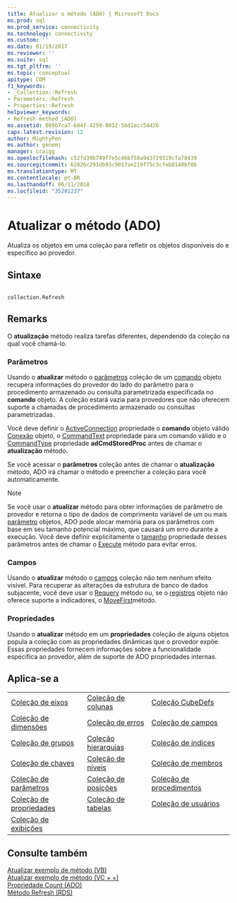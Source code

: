```yaml
---
title: Atualizar o método (ADO) | Microsoft Docs
ms.prod: sql
ms.prod_service: connectivity
ms.technology: connectivity
ms.custom: ''
ms.date: 01/19/2017
ms.reviewer: ''
ms.suite: sql
ms.tgt_pltfrm: ''
ms.topic: conceptual
apitype: COM
f1_keywords:
- _Collection::Refresh
- Parameters::Refresh
- Properties::Refresh
helpviewer_keywords:
- Refresh method [ADO]
ms.assetid: 089b7ca7-684f-4259-8032-5bd1ecc54426
caps.latest.revision: 12
author: MightyPen
ms.author: genemi
manager: craigg
ms.openlocfilehash: c52fd39b749f7e5c46bf58a943729319cfa78439
ms.sourcegitcommit: 62826c291db93c9017ae219f75c3cfeb8140bf06
ms.translationtype: MT
ms.contentlocale: pt-BR
ms.lasthandoff: 06/11/2018
ms.locfileid: "35281237"
---
```

# <a name="refresh-method-ado"></a>Atualizar o método (ADO)
Atualiza os objetos em uma coleção para refletir os objetos disponíveis do e específico ao provedor.  
  
## <a name="syntax"></a>Sintaxe  
  
```  
  
collection.Refresh  
```  
  
## <a name="remarks"></a>Remarks  
 O **atualização** método realiza tarefas diferentes, dependendo da coleção na qual você chamá-lo.  
  
### <a name="parameters"></a>Parâmetros  
 Usando o **atualizar** método o [parâmetros](../../../ado/reference/ado-api/parameters-collection-ado.md) coleção de um [comando](../../../ado/reference/ado-api/command-object-ado.md) objeto recupera informações do provedor do lado do parâmetro para o procedimento armazenado ou consulta parametrizada especificada no **comando** objeto. A coleção estará vazia para provedores que não oferecem suporte a chamadas de procedimento armazenado ou consultas parametrizadas.  
  
 Você deve definir o [ActiveConnection](../../../ado/reference/ado-api/activeconnection-property-ado.md) propriedade o **comando** objeto válido [Conexão](../../../ado/reference/ado-api/connection-object-ado.md) objeto, o [CommandText](../../../ado/reference/ado-api/commandtext-property-ado.md) propriedade para um comando válido e o [CommandType](../../../ado/reference/ado-api/commandtype-property-ado.md) propriedade **adCmdStoredProc** antes de chamar o **atualização** método.  
  
 Se você acessar o **parâmetros** coleção antes de chamar o **atualização** método, ADO irá chamar o método e preencher a coleção para você automaticamente.  
  
> [!NOTE]
>  Se você usar o **atualizar** método para obter informações de parâmetro de provedor e retorna o tipo de dados de comprimento variável de um ou mais [parâmetro](../../../ado/reference/ado-api/parameter-object.md) objetos, ADO pode alocar memória para os parâmetros com base em seu tamanho potencial máximo, que causará um erro durante a execução. Você deve definir explicitamente o [tamanho](../../../ado/reference/ado-api/size-property-ado-parameter.md) propriedade desses parâmetros antes de chamar o [Execute](../../../ado/reference/ado-api/execute-method-ado-command.md) método para evitar erros.  
  
### <a name="fields"></a>Campos  
 Usando o **atualizar** método o [campos](../../../ado/reference/ado-api/fields-collection-ado.md) coleção não tem nenhum efeito visível. Para recuperar as alterações da estrutura de banco de dados subjacente, você deve usar o [Requery](../../../ado/reference/ado-api/requery-method.md) método ou, se o [registros](../../../ado/reference/ado-api/recordset-object-ado.md) objeto não oferece suporte a indicadores, o [MoveFirst](../../../ado/reference/ado-api/movefirst-movelast-movenext-and-moveprevious-methods-ado.md)método.  
  
### <a name="properties"></a>Propriedades  
 Usando o **atualizar** método em um **propriedades** coleção de alguns objetos popula a coleção com as propriedades dinâmicas que o provedor expõe. Essas propriedades fornecem informações sobre a funcionalidade específica ao provedor, além de suporte de ADO propriedades internas.  
  
## <a name="applies-to"></a>Aplica-se a  
  
||||  
|-|-|-|  
|[Coleção de eixos](../../../ado/reference/ado-md-api/axes-collection-ado-md.md)|[Coleção de colunas](../../../ado/reference/adox-api/columns-collection-adox.md)|[Coleção CubeDefs](../../../ado/reference/ado-md-api/cubedefs-collection-ado-md.md)|  
|[Coleção de dimensões](../../../ado/reference/ado-md-api/dimensions-collection-ado-md.md)|[Coleção de erros](../../../ado/reference/ado-api/errors-collection-ado.md)|[Coleção de campos](../../../ado/reference/ado-api/fields-collection-ado.md)|  
|[Coleção de grupos](../../../ado/reference/adox-api/groups-collection-adox.md)|[Coleção hierarquias](../../../ado/reference/ado-md-api/hierarchies-collection-ado-md.md)|[Coleção de índices](../../../ado/reference/adox-api/indexes-collection-adox.md)|  
|[Coleção de chaves](../../../ado/reference/adox-api/keys-collection-adox.md)|[Coleção de níveis](../../../ado/reference/ado-md-api/levels-collection-ado-md.md)|[Coleção de membros](../../../ado/reference/ado-md-api/members-collection-ado-md.md)|  
|[Coleção de parâmetros](../../../ado/reference/ado-api/parameters-collection-ado.md)|[Coleção de posições](../../../ado/reference/ado-md-api/positions-collection-ado-md.md)|[Coleção de procedimentos](../../../ado/reference/adox-api/procedures-collection-adox.md)|  
|[Coleção de propriedades](../../../ado/reference/ado-api/properties-collection-ado.md)|[Coleção de tabelas](../../../ado/reference/adox-api/tables-collection-adox.md)|[Coleção de usuários](../../../ado/reference/adox-api/users-collection-adox.md)|  
|[Coleção de exibições](../../../ado/reference/adox-api/views-collection-adox.md)|||  
  
## <a name="see-also"></a>Consulte também  
 [Atualizar exemplo de método (VB)](../../../ado/reference/ado-api/refresh-method-example-vb.md)   
 [Atualizar exemplo de método (VC + +)](../../../ado/reference/ado-api/refresh-method-example-vc.md)   
 [Propriedade Count (ADO)](../../../ado/reference/ado-api/count-property-ado.md)   
 [Método Refresh (RDS)](../../../ado/reference/rds-api/refresh-method-rds.md)
